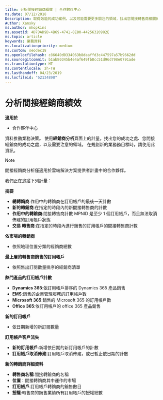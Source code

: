 ```yaml
---
title: 分析間接經銷商績效 | 合作夥伴中心
ms.date: 07/12/2018
Description: 取得效能的成功案例，以及可能需要更多關注的領域，找出您間接轉售商相關的資料。
Author: Xansky
ms.author: mhopkins
ms.assetid: 4D7DAD9D-4B69-4741-8E80-44256320982E
ms.topic: article
keywords: 業務資料
ms.localizationpriority: medium
ms.custom: seodec18
ms.openlocfilehash: c86640d0334063b8daaffd3c447597a57b9662dd
ms.sourcegitcommit: b1ab80345b4e4af649fb8cc51d96d798e0791ade
ms.translationtype: HT
ms.contentlocale: zh-TW
ms.lasthandoff: 04/23/2019
ms.locfileid: "62134898"
---
```

# <a name="analyze-indirect-resellers-performance"></a>分析間接經銷商績效 

**適用於**
- 合作夥伴中心

資料推動業務決策。 使用**經銷商分析**頁面上的計量，找出您的成功之處、您間接經銷商的成功之處，以及需要注意的領域。 在規劃新的業務務目標時，請使用此資訊。

> [!NOTE]
> 間接經銷商分析僅適用於雲端解決方案提供者計畫中的合作夥伴。

我們正在追蹤下列計量︰

**摘要**  
 - **總轉銷商**:作用中的轉銷商在訂用帳戶的最後一天計數  
 - **新的轉銷商**:在指定的時段內的新間接轉售商的計數  
 - **作用中的轉銷商**:間接轉售商計數 MPNID 是至少 1 個訂用帳戶，而且無法取消佈建的訂用帳戶狀態  
 - **交易 轉售商**:在指定的時段內進行銷售的訂用帳戶的間接轉售商計數  

**依市場的轉銷商**  
 - 依照地理位置分類的經銷商總數  

**最上層的轉售商銷售的訂用帳戶**
 - 依照售出訂閱數量排序的經銷商清單  

**熱門產品的訂用帳戶計數**  
 - **Dynamics 365**:依訂用帳戶排序的 Dynamics 365 產品銷售  
 - **EMS**:銷售的企業管理服務的訂用帳戶數  
 - **Microsoft 365**:銷售的 Microsoft 365 的訂用帳戶數  
 - **Office 365**:依訂用帳戶的 office 365 產品銷售  

**新的訂用帳戶**  
 - 依日期新增的新訂閱數量  

**訂用帳戶客戶流失**  
 - **新的訂用帳戶**:新增依日期的新訂用帳戶的計數  
 - **訂用帳戶取消佈建**:訂用帳戶取消佈建，或已暫止依日期的計數  

**新的轉銷商詳細資料**  
 - **轉售商名稱**:間接轉銷商的名稱  
 - **位置**：間接轉銷商其中運作的市場  
 - **訂用帳戶**:訂用帳戶轉銷商的銷售數目  
 - **授權**:轉售商的銷售業績所有訂用帳戶的授權總數  
  
  